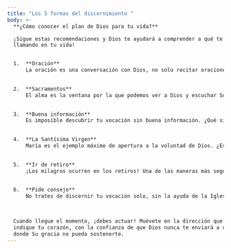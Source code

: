 ```yaml
---
title: "Los 5 formas del discernimiento "
body: >-
  **¿Cómo conocer el plan de Dios para tu vida?**  

  ¡Sigue estas recomendaciones y Dios te ayudará a comprender a qué te está
  llamando en tu vida!


  1.  **Oración**  
      La oración es una conversación con Dios, no solo recitar oraciones, sino hablar con el Señor desde el corazón. Todos los días lee la Biblia y habla con Jesús como si fuera tu mejor amigo. Pídele que te revele Su plan: “Jesús, quiero querer lo que Tú quieres. Aquí estoy, Señor; vengo a hacer Tu voluntad.” Confía plenamente en que Dios tiene un plan para ti.

      
  2.  **Sacramentos**  
      El alma es la ventana por la que podemos ver a Dios y escuchar Su voz. Si la ventana está sucia por el pecado, debe limpiarse mediante la Confesión para poder estar en unión con Dios. Cuando recibas la Comunión, pídele a Jesús que te muestre tu vocación.

      
  3.  **Buena información**  
      Es imposible descubrir tu vocación sin buena información. ¿Qué significa tener un matrimonio cristiano y santo? ¿Qué hacen los sacerdotes? ¿Cómo es la vida de una hermana o un hermano religioso? Busca información confiable y luego lleva lo aprendido de vuelta a la oración.

      
  4.  **La Santísima Virgen**  
      María es el ejemplo máximo de apertura a la voluntad de Dios. ¿Estás abierto a la voluntad de Dios para ti? Reza tres Avemarías cada día, específicamente para conocer tu vocación y tener el valor de seguirla.

      
  5.  **Ir de retiro**  
      ¡Los milagros ocurren en los retiros! Una de las maneras más seguras de descubrir el plan de Dios para ti es entrar en el silencio y la oración durante un tiempo prolongado. Pide a personas de confianza que te ayuden a encontrar un buen retiro.

      
  6.  **Pide consejo**  
      No trates de discernir tu vocación solo, sin la ayuda de la Iglesia. Habla con una hermana, un sacerdote o un diácono en quien confíes.

      

  Cuando llegue el momento, ¡debes actuar! Muévete en la dirección que te
  indique tu corazón, con la confianza de que Dios nunca te enviará a un lugar
  donde Su gracia no pueda sostenerte.
---
```

